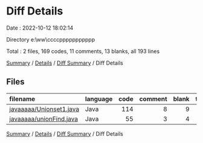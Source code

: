 # Diff Details

Date : 2022-10-12 18:02:14

Directory e:\\ww\\ccccppppppppppp

Total : 2 files,  169 codes, 11 comments, 13 blanks, all 193 lines

[Summary](results.md) / [Details](details.md) / [Diff Summary](diff.md) / Diff Details

## Files
| filename | language | code | comment | blank | total |
| :--- | :--- | ---: | ---: | ---: | ---: |
| [javaaaaa/Unionset1.java](/javaaaaa/Unionset1.java) | Java | 114 | 8 | 9 | 131 |
| [javaaaaa/unionFind.java](/javaaaaa/unionFind.java) | Java | 55 | 3 | 4 | 62 |

[Summary](results.md) / [Details](details.md) / [Diff Summary](diff.md) / Diff Details